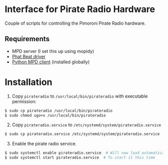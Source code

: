 # Interface for Pirate Radio Hardware

Couple of scripts for controlling the Pimoroni Pirate Radio hardware.

## Requirements

- MPD server (I set this up using mopidy)
- [Phat Beat driver](https://github.com/pimoroni/phat-beat)
- [Python MPD client](https://github.com/Mic92/python-mpd2) (installed globally)

# Installation

1. Copy `pirateradio` to `/usr/local/bin/pirateradio` with executable permission:

  ```sh
  $ sudo cp pirateradio /usr/local/bin/pirateradio
  $ sudo chmod ugo+x /usr/local/bin/pirateradio
  ```

2. Copy `pirateradio.service` to `/etc/systemd/system/pirateradio.service`

  ```sh
  $ sudo cp pirateradio.service /etc/systemd/system/pirateradio.service
  ```

3. Enable the pirate radio service.

  ```sh
  $ sudo systemctl enable pirateradio.service  # Will now load automatically on startup
  $ sudo systemctl start pirateradio.service  # To start it this time
  ```
